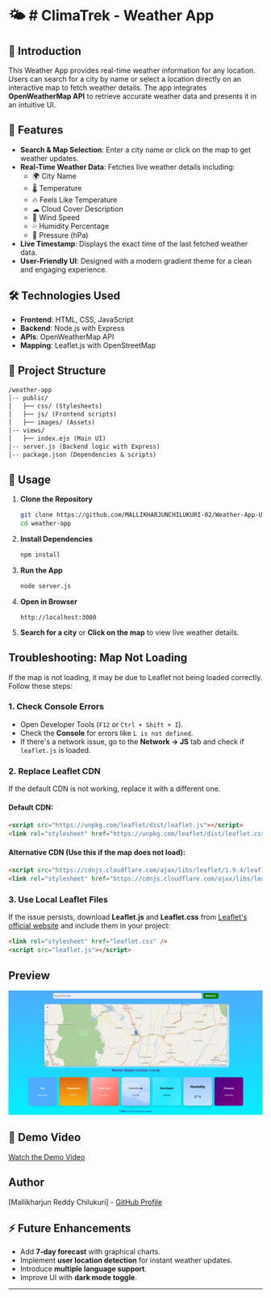 # 🌤 # ClimaTrek - Weather App

## 📌 Introduction
This Weather App provides real-time weather information for any location. Users can search for a city by name or select a location directly on an interactive map to fetch weather details. The app integrates **OpenWeatherMap API** to retrieve accurate weather data and presents it in an intuitive UI.

## 🚀 Features
- **Search & Map Selection**: Enter a city name or click on the map to get weather updates.
- **Real-Time Weather Data**: Fetches live weather details including:
  - 🌍 City Name
  - 🌡 Temperature
  - 🔥 Feels Like Temperature
  - ☁ Cloud Cover Description
  - 💨 Wind Speed
  - 💦 Humidity Percentage
  - 📏 Pressure (hPa)
- **Live Timestamp**: Displays the exact time of the last fetched weather data.
- **User-Friendly UI**: Designed with a modern gradient theme for a clean and engaging experience.

## 🛠 Technologies Used
- **Frontend**: HTML, CSS, JavaScript
- **Backend**: Node.js with Express
- **APIs**: OpenWeatherMap API
- **Mapping**: Leaflet.js with OpenStreetMap

## 📂 Project Structure
```
/weather-app
│-- public/
│   ├── css/ (Stylesheets)
│   ├── js/ (Frontend scripts)
│   ├── images/ (Assets)
│-- views/
│   ├── index.ejs (Main UI)
│-- server.js (Backend logic with Express)
│-- package.json (Dependencies & scripts)
```

## 📌 Usage
1. **Clone the Repository**
   ```bash
   git clone https://github.com/MALLIKHARJUNCHILUKURI-02/Weather-App-Unified-Mentor-Project.git
   cd weather-app
   ```
2. **Install Dependencies**
   ```bash
   npm install
   ```
3. **Run the App**
   ```bash
   node server.js
   ```
4. **Open in Browser**
   ```
   http://localhost:3000
   ```
5. **Search for a city** or **Click on the map** to view live weather details.



## Troubleshooting: Map Not Loading
If the map is not loading, it may be due to Leaflet not being loaded correctly. Follow these steps:

### 1. Check Console Errors
- Open Developer Tools (`F12` or `Ctrl + Shift + I`).
- Check the **Console** for errors like `L is not defined`.
- If there's a network issue, go to the **Network → JS** tab and check if `leaflet.js` is loaded.

### 2. Replace Leaflet CDN
If the default CDN is not working, replace it with a different one.

#### Default CDN:
```html
<script src="https://unpkg.com/leaflet/dist/leaflet.js"></script>
<link rel="stylesheet" href="https://unpkg.com/leaflet/dist/leaflet.css" />
```

#### Alternative CDN (Use this if the map does not load):
```html
<script src="https://cdnjs.cloudflare.com/ajax/libs/leaflet/1.9.4/leaflet.js"></script>
<link rel="stylesheet" href="https://cdnjs.cloudflare.com/ajax/libs/leaflet/1.9.4/leaflet.css" />
```

### 3. Use Local Leaflet Files
If the issue persists, download **Leaflet.js** and **Leaflet.css** from [Leaflet's official website](https://leafletjs.com/download.html) and include them in your project:
```html
<link rel="stylesheet" href="leaflet.css" />
<script src="leaflet.js"></script>
```

## Preview

![Weather App Screenshot](image-1.png)

## 🎥 Demo Video  
[Watch the Demo Video](https://drive.google.com/file/d/1D-72K4M17Q6GKRC8gNwo0-wFAQbIZm8H/view?usp=sharing)

## Author
[Mallikharjun Reddy Chilukuri] - [GitHub Profile](https://github.com/MALLIKHARJUNCHILUKURI-02)


## ⚡ Future Enhancements
- Add **7-day forecast** with graphical charts.
- Implement **user location detection** for instant weather updates.
- Introduce **multiple language support**.
- Improve UI with **dark mode toggle**.

---
